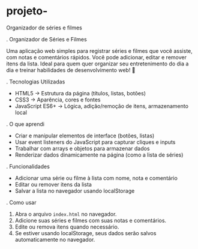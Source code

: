 # projeto-
Organizador de séries e filmes 

. Organizador de Séries e Filmes

Uma aplicação web simples para registrar séries e filmes que você assiste, com notas e comentários rápidos. Você pode adicionar, editar e remover itens da lista. Ideal para quem quer organizar seu entretenimento do dia a dia e treinar habilidades de desenvolvimento web! 🌟



. Tecnologias Utilizadas

- HTML5 → Estrutura da página (títulos, listas, botões)  
- CSS3 → Aparência, cores e fontes  
- JavaScript ES6+ → Lógica, adição/remoção de itens, armazenamento local  



 . O que aprendi 

- Criar e manipular elementos de interface (botões, listas)  
- Usar event listeners do JavaScript para capturar cliques e inputs  
- Trabalhar com arrays e objetos para armazenar dados  
- Renderizar dados dinamicamente na página (como a lista de séries)  



. Funcionalidades

- Adicionar uma série ou filme à lista com nome, nota e comentário 
- Editar ou remover itens da lista  
- Salvar a lista no navegador usando localStorage



. Como usar

1. Abra o arquivo `index.html` no navegador.  
2. Adicione suas séries e filmes com suas notas e comentários.  
3. Edite ou remova itens quando necessário.  
4. Se estiver usando localStorage, seus dados serão salvos automaticamente no navegador.  


